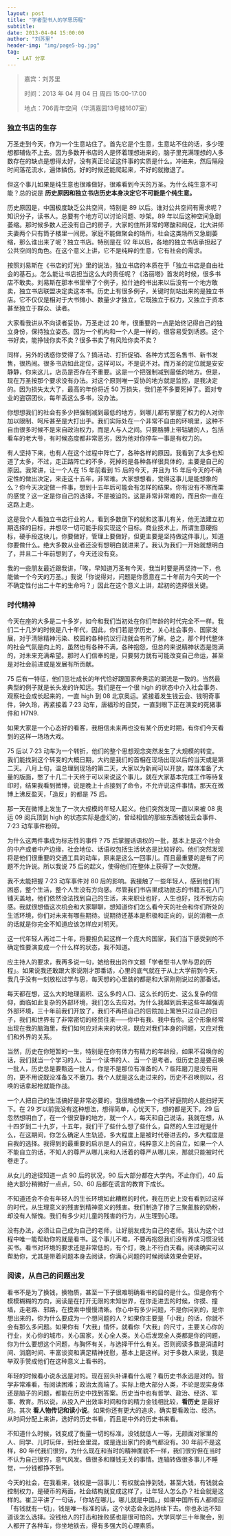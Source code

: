 ```yaml
---
layout: post
title: "学者型书人的学思历程"
subtitle:
date: 2013-04-04 15:00:00
author: "刘苏里"
header-img: "img/page5-bg.jpg"
tag:
   - LAT 分享
---
```


> 嘉宾：刘苏里
>
> 时间：2013 年 04 月 04 日 周四 15:00-17:00
>
> 地点：706青年空间（华清嘉园13号楼1607室）

### 独立书店的生存

万圣走到今天，作为一个生意站住了。首先它是个生意，生意站不住的话，多少理想都辅佐不上去。因为多数开书店的人是怀着理想进来的，脑子里充满理想的人多数存在的缺点是想得太好，没有真正论证这件事的实质是什么。冲进来，然后隔段时间落花流水，遍体鳞伤。好的时候还能爬起来，不好的就撤退了。

但这个事儿如果是纯生意也很难做好，很难看到今天的万圣。为什么纯生意不可能？总的说是 **历史原因和独立书店历史本身决定它不可能是个纯生意。**

历史原因是，中国极度缺乏公共空间，特别是 89 以后。谁对公共空间有需求呢？知识分子，读书人。总要有个地方可以讨论问题、吵架。89 年以后这种空间急剧萎缩。那时候多数人还没有自己的房子，大家的住所非常的寒酸和局促，北大讲师夫妻两个只有筒子楼里一间房。家庭不能做聚会的场所，社会这类场所又急剧萎缩，那么谁出来了呢？独立书店。特别是在 92 年以后，各地的独立书店承担起了公共空间的角色。在这个意义上讲，它不是纯粹的生意，它有社会的需求。

按照刘易斯在《书店的灯光》里的说法，独立书店的本质在于「独立书店是自由社会的基石」。怎么能让书店担当这么大的责任呢？《洛丽塔》首发的时候，很多书店不敢卖。刘易斯在那本书里举了个例子，拉什迪的书出来以后没有一个地方敢卖，独立书店联盟决定卖这本书。历史上有很多例子，关键时刻站出来的是独立书店。它不仅仅是相对于大书摊小、数量少才独立，它既独立于权力，又独立于资本甚至独立于群众、读者。

大家看我讲从不向读者妥协，万圣走过 20 年，很重要的一点是始终记得自己的独立身份，保持独立姿态。因为一个机构和一个人是一样的，很容易受到诱惑。这个书好卖，能挣钱你卖不卖？很多书卖了有风险你卖不卖？

同样，另外的诱惑你受得了么？搞活动、打折促销、各种方式签名售书、新书发售，很热闹。很多书店如此定位，这样可以，不是说不对。而万圣的定位就是安安静静，你来这儿，店员是否存在不重要。这是一个把强制减到最低的地方。但是，现在万圣按那个要求没有办法。对这个原则唯一妥协的地方就是监控，是我决定的。因为损失太大了，最高的年份将近 50 万损失，我们差不多要死掉了。面对专业的盗窃团伙，每年丢这么多书，没办法。

你想想我们的社会有多少把强制减到最低的地方，到哪儿都有掌握了权力的人对你加以限制、呵斥甚至是大打出手。我们实际处在一个非常不自由的环境里，这种不自由很多时候不是来自政治权力，而是人与人之间。只要胳膊上带轱辘的人，包括看车的老大爷，有时候态度都非常恶劣，因为他对你停车一事是有权力的。

有人坚持下来，也有人在这个过程中阵亡了，各种各样的原因。我看到了太多也知道了太多，不过，走正路阵亡的不多，死掉的是各种各样很具体的，主要是自己的原因。我常讲，让一个人在 15 年前看到 15 后的今天，并且为 15 年后今天的不确定性的做出决定，来走这十五年，非常难。大家想想看，觉得这事儿是能想象的么？你今天决定做一件事，想到十五年后可能会有怎样的结果。你有没有不寒而栗的感觉？这一定是你自己的选择，不是被迫的。这是非常非常难的，而且你一直在这路上走。

这是我个人看独立书店行业的人，看到多数倒下的就和这事儿有关，他无法建立初期选择的目标，并想尽一切可能手段实现这个目标。商业技术上，所谓生意硬指标，硬手段这块儿，你要做好，管理上要做好，但更主要是坚持做这件事儿，知道你要做什么。绝大多数从业者还没有想明白就进来了。我认为我们一开始就想明白了，并且二十年前想到了，今天还没有变。

我的一些朋友最近跟我讲，「唉，早知道万圣有今天，我当时要是再坚持一下，也能做一个今天的万圣。」我说「你说得对，问题是你愿意在二十年前为今天的一个不确定性付出二十年的生命吗？」因此在这个意义上讲，起初的选择很关键。

### 时代精神

今天在座的大多是二十多岁，如今和我们当初处在你们年龄的时代完全不一样。我们二十几岁的时候是八十年代，因此，你们若是学历史，关心社会事务、国家发展，对于清除精神污染、校园的各种抗议行动就会有所了解。总之，那个时代整体的社会气氛是向上的，虽然也有各种不满，各种抱怨，但总的来说精神状态是饱满的，对未来充满希望。那时人们信奉的是，只要努力就有可能改变自己命运，甚至是对社会前进或是发展有所贡献。

75 后有一特征，他们茁壮成长的年代恰好跟国家奔奥运的潮流是一致的。当然最典型的例子就是长头发的许知远。我们是在一个很 high 的状态中介入社会事务、观察社会成长起来的，一直 high 到 08 北京奥运。紧接着发生钱云会、钱明奇事件，钟久玲，再紧接着 7·23 动车，唐福珍的自焚，一直到眼下正在演变的死猪事件和 H7N9.

如果大家是一个心态好的看客，我相信未来再也没有某个历史时期，有你们今天看到的这样一场场大戏。

75 后以 7·23 动车为一个转折，他们的整个思想观念突然发生了大规模的转变。我们能找到这个转变的大概日期，大约是我们的首相在现场出现以后的当天或是第二天。八月上旬，温总理到现场的第二天，大家以为新闻可以开放，媒体准备了大量的版面，憋了十几二十天终于可以来说这个事儿，就在大家基本完成工作等待复印时，结果我看到微博，说是晚上十点接到了命令，不允许说这件事情。那天在微博上沸反盈天，「造反」的都是 75 后。

那一天在微博上发生了一次大规模的年轻人起义。他们突然发现一直以来被 08 奥运 09 阅兵顶到 high 的状态实际是虚幻的，曾经相信的那些东西被钱云会事件、7·23 动车事件粉碎。

为什么这两件事成为标志性的事件？75 后掌握话语权的一批，基本上是这个社会的中产或者中产边缘，社会地位、话语权包括生活状态是比较好的。他们突然发现将是他们很重要的交通工具的动车，原来是这么一回事儿。而且最重要的是有了问题不允许说。所以我说 75 后的起义，使得他们在整体上获得了一次觉醒。

我不太能把握 7·23 动车事件对 80 后的影响。我接触了一些年轻人，感到他们有困惑，整个生活，整个人生没有方向感。尽管我们书店里成功励志的书籍五花八门铺天盖地，他们依然没法找到自己的生活，未来职业也好，人生也好，找不到方向感。我就很想借这次机会和大家聊聊，想知道你们怎么看今天的社会和你们所处的生活环境，你们对未来有哪些期待。说期待还基本是积极和正向的，说的消极一点的话就是你完全不知道应该怎样应对明天。

这一代年轻人再过二十年，将要担负起这样一个庞大的国家，我们当下感受到的不确定性要演变成一个什么样的状态，我不知道。

应主持人的要求，我再多说一句，她给我出的作文题「学者型书人学与思的历程」。如果说我还敢跟大家说刚才那番话，心里的底气就在于从上大学前到今天，我几乎没有一刻放松过学与思，每天想的心里装的都是和大家刚刚说过的那番话。

每天都在想，这么大的地理面积、这么多的人口、这么长的历史、这么复杂的信仰，面临如此复杂的外部环境，我们怎么去应对。为什么我越到后来这些年越强调外部环境，三十年前我们开放了，我们不再把自己的后院加上篱笆只过自己的日子，我们和世界有了非常密切的经贸往来——你中有我、我中有你。这个形象经常出现在我的脑海里，我们如何应对未来的状况，既应对我们本身的问题，又应对我们和外界的关系。

当然，历史在你短暂的一生，特别是在你有体力有精力的年龄段，如果不召唤你的话，我们就当一个学习的人、当一个读书的人、当一个思考者。但历史总是要召唤一批人，历史总是要甄选一批人，你是不是那位有准备的人？临阵磨刀是没有用的，更不用说既没准备又不磨刀。我个人就是这么走过来的，历史不召唤则以，召唤的话拿起枪就能作战。

一个人把自己的生活搞好是非常必要的，我很难想象一个扫不好庭院的人能扫好天下。在 29 岁以前我没有这种想法，想得简单，心忧天下，想的都是天下。29 后忽然想明白了，在一个很安静的地方，就一个人，每天和自己说话，我就在想，从十四岁到二十九岁，十五年，我们干了些什么想了些什么，自然的人生过程是什么，在这期间，你怎么确定人生轨迹，多大程度上是被时代卷进去的，多大程度是自我的选择。我得到的最重要的启示是人的自立，纯粹意义上的自立，如果一个人不能自立的话，不知人的尊严从哪儿来和人活着的尊严从哪儿来，那就只能被时代卷走了。

从女儿的途径知道一点 90 后的状况，90 后大部分都在大学内。不止你们，40 后绝大部分稍微好一点点，50、60 后都在谎言的教育下成长。

不知道还会不会有年轻人的生长环境如此糟糕的时代，我在历史上没有看到过这样的时代，从生理意义的残害到精神意义的残害。我们制造了掺了三聚氰胺的奶粉，却没有人惭愧。我们有多少对儿童的残害的行为，从生理到心理。

没有办法，必须让自己成为自己的老师，让好朋友成为自己的老师。我认为这个过程中唯一能帮助你的就是看书。这个事儿不难，不要再抱怨我们没有养成习惯没钱买书。看书对环境的要求还是非常低的，有个灯，晚上不行白天看。阅读确实可以帮助你，尤其是带着问题本身去阅读，你满心问题的时候阅读效果会更好。

### 阅读，从自己的问题出发

看书不是为了换钱，换物质，甚至一下子很难明确看书的目的是什么。但是你有个模模糊糊的方向，阅读是在打开无限的未知世界，在你走进去的时候，你摸、撞墙，走老路、邪路，在摸索中慢慢清晰。你心中有多少问题，不是你问到的，是你想出来的，你为什么要成为一个想问题的人？如果你主要是「小我」的话，你就不会有那么多问题。如果你有「大我」情怀，就看你「大我」的尺寸，主要关心你的行业，关心你的城市，关心国家，关心全人类。关心后发现全人类都是你的问题，你为什么要想这个问题，与胸怀有关，与选择干什么有关。否则阅读多数是消遣时间、消磨时间、丰富谈资和满足精神抚慰，基本上是这样。对于多数人来说，我是举双手赞成他们在这种意义上看书的。

年轻的时候看小说永远是对的。现在回头补课看什么呢？看历史书永远是对的。哲学非常难看，有阅读困难；政治太高端了。实际上绝大部分人类，不论是现实身体还是脑子的问题，都能在历史中找到答案。历史当中也有哲学、政治、经济、军事、教育。所以说，从投入产出效率时间和你的精力金钱相比较，**看历史** 是最好的。其次 **看人物传记和读小说**。如果你还有更大的追求，确实要看政治、经济。从时间分配上来讲，选好的历史书看，而且是中外的历史书来看。

不知道什么时候，钱变成了衡量一切的标准，没钱就低人一等，无颜面对家里的人、同学、儿时玩伴，到社会里混，或是连出家门的勇气都没有。30 年前不是这样，80 年代我们很穷，为什么现在和当时的精神面貌不一样，我们很穷但在当时不认为自己很穷，意气风发。做很多和赚钱无关的事情。连轴转做很多事儿不睡觉，一分钱都挣不到。

今天的社会，在我看来，钱权是一回事儿：有权就会挣到钱，甚至大钱，有钱就会控制权力，是硬币的两面，社会结构就变成这样了，让年轻人怎么办？社会就是这样的。崔卫平讲了一句话，「你站在哪儿，哪儿就是中国。」如果中国所有人都顺应「有钱就有一切」，钱是唯一标准的话，这个状态会永远持续下去。你也永远不知道该怎么选择。没钱给人的打击和挫败感也是很可怕的。大学同学三十年聚会，别人都开了各种车，你坐地铁去，得有多强大的心理素质。
